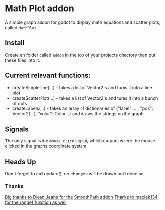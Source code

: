 # Math Plot addon
A simple graph addon for godot to display math equations and scatter plots, called `MathPlot`

## Install
Create an folder called `addon` in the top of your projects directory then put these files into it.

## Current relevant functions:
- createSimpleLine(...) - takes a list of Vector2's and turns it into a line plot
- createScatterPlot(...) - takes a list of Vector2's and turns it into a bunch of dots
- createLabels(...) - takes an array of dictionaries of {"label": ..., "pos": Vector2(...), "color": Color...} and draws the strings on the graph

## Signals
The only signal is the `mouse_click` signal, which outputs where the mouse clicked in the graphs coordinate system.

## Heads Up
Don't forget to call update(), no changes will be drawn until done so

### Thanks
[Big thanks to  Dlean Jeans for the SmoothPath addon](https://godotengine.org/qa/32506/how-to-draw-a-curve-in-2d)
[Thanks to maciek134 for the rangef function as well](https://github.com/godotengine/godot/issues/4164#issuecomment-488754325)
